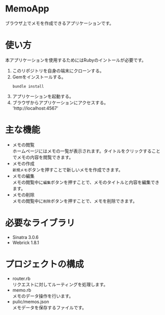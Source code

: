 # MemoApp
ブラウザ上でメモを作成できるアプリケーションです。

# 使い方
本アプリケーションを使用するためにはRubyのイントールが必要です。
1. このリポジトリを自身の端末にクローンする。
2. Gemをインストールする。
    ```
    bundle install
    ```
3. アプリケーションを起動する。
4. ブラウザからアプリケーションにアクセスする。\
'http://localhost:4567'
# 主な機能
* メモの閲覧\
ホームページにはメモの一覧が表示されます。タイトルをクリックすることでメモの内容を閲覧できます。
* メモの作成\
``新規メモ``ボタンを押すことで新しいメモを作成できます。
* メモの編集\
メモの閲覧中に``編集``ボタンを押すことで、メモのタイトルと内容を編集できます。
* メモの削除\
メモの閲覧中に``削除``ボタンを押すことで、メモを削除できます。
# 必要なライブラリ
* Sinatra 3.0.6
* Webrick 1.8.1
# プロジェクトの構成
* router.rb\
リクエストに対してルーティングを処理します。
* memo.rb\
メモのデータ操作を行います。
* pulic/memos.json\
メモデータを保存するファイルです。